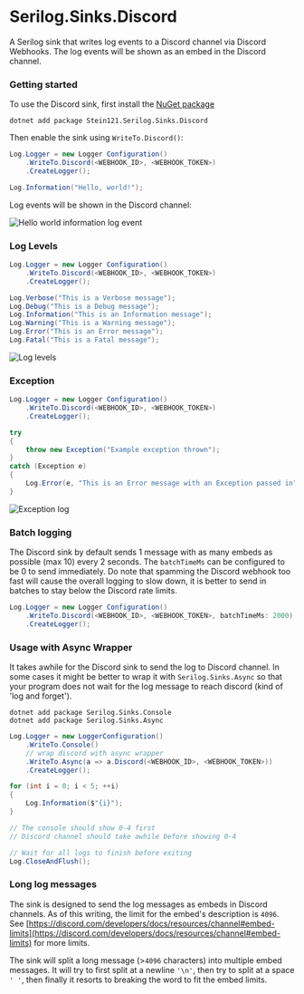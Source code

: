 # Serilog.Sinks.Discord

A Serilog sink that writes log events to a Discord channel via Discord Webhooks. The log events will be shown as an embed in the Discord channel.

### Getting started

To use the Discord sink, first install the [NuGet package](https://www.nuget.org/packages/Stein121.Serilog.Sinks.Discord)

```shell
dotnet add package Stein121.Serilog.Sinks.Discord
```

Then enable the sink using `WriteTo.Discord()`:

```csharp
Log.Logger = new Logger Configuration()
    .WriteTo.Discord(<WEBHOOK_ID>, <WEBHOOK_TOKEN>)
    .CreateLogger();

Log.Information("Hello, world!");
```

Log events will be shown in the Discord channel:

![Hello world information log event](https://raw.githubusercontent.com/stein212/serilog-sinks-discord/master/assets/hello-world-information-log.png)

### Log Levels

```csharp
Log.Logger = new Logger Configuration()
    .WriteTo.Discord(<WEBHOOK_ID>, <WEBHOOK_TOKEN>)
    .CreateLogger();

Log.Verbose("This is a Verbose message");
Log.Debug("This is a Debug message");
Log.Information("This is an Information message");
Log.Warning("This is a Warning message");
Log.Error("This is an Error message");
Log.Fatal("This is a Fatal message");
```

![Log levels](https://raw.githubusercontent.com/stein212/serilog-sinks-discord/master/assets/log-levels.png)

### Exception

```csharp
Log.Logger = new Logger Configuration()
    .WriteTo.Discord(<WEBHOOK_ID>, <WEBHOOK_TOKEN>)
    .CreateLogger();

try
{
    throw new Exception("Example exception thrown");
}
catch (Exception e)
{
    Log.Error(e, "This is an Error message with an Exception passed in");
}
```

![Exception log](https://raw.githubusercontent.com/stein212/serilog-sinks-discord/master/assets/exception-log.png)

### Batch logging
The Discord sink by default sends 1 message with as many embeds as possible (max 10) every 2 seconds. The `batchTimeMs` can be configured to be 0 to send immediately. Do note that spamming the Discord webhook too fast will cause the overall logging to slow down, it is better to send in batches to stay below the Discord rate limits.

```csharp
Log.Logger = new Logger Configuration()
    .WriteTo.Discord(<WEBHOOK_ID>, <WEBHOOK_TOKEN>, batchTimeMs: 2000) // default is 2000ms, set 0 for no batching
    .CreateLogger();
```

### Usage with Async Wrapper
It takes awhile for the Discord sink to send the log to Discord channel. In some cases it might be better to wrap it with `Serilog.Sinks.Async` so that your program does not wait for the log message to reach discord (kind of 'log and forget').

```shell
dotnet add package Serilog.Sinks.Console
dotnet add package Serilog.Sinks.Async
```

```csharp
Log.Logger = new LoggerConfiguration()
    .WriteTo.Console()
    // wrap discord with async wrapper
    .WriteTo.Async(a => a.Discord(<WEBHOOK_ID>, <WEBHOOK_TOKEN>))
    .CreateLogger();

for (int i = 0; i < 5; ++i)
{
    Log.Information($"{i}");
}

// The console should show 0-4 first
// Discord channel should take awhile before showing 0-4

// Wait for all logs to finish before exiting
Log.CloseAndFlush();
```

### Long log messages
The sink is designed to send the log messages as embeds in Discord channels. As of this writing, the limit for the embed's description is `4096`. 
See [https://discord.com/developers/docs/resources/channel#embed-limits](https://discord.com/developers/docs/resources/channel#embed-limits) for more limits.

The sink will split a long message (>`4096` characters) into multiple embed messages. It will try to first split at a newline `'\n'`, then try to split at a space `' '`, then finally it resorts to breaking the word to fit the embed limits.
